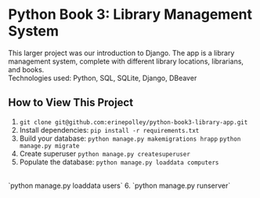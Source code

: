 # Python Book 3: Library Management System
This larger project was our introduction to Django. The app is a library management system, complete with different library locations, librarians, and books. 
<br>
Technologies used: Python, SQL, SQLite, Django, DBeaver

## How to View This Project

1. `git clone git@github.com:erinepolley/python-book3-library-app.git`
2. Install dependencies: `pip install -r requirements.txt`
3. Build your database: `python manage.py makemigrations hrapp`
`python manage.py migrate`
4. Create superuser `python manage.py createsuperuser`
5. Populate the database: `python manage.py loaddata computers`
<br>
`python manage.py loaddata users`
6. `python manage.py runserver`

